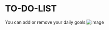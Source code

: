 # TO-DO-LIST

You can add or remove your daily goals
![image](https://github.com/rahi4194/TO-DO-LIST/assets/93918412/e8eeade2-57a8-4e6b-9a00-d040db034c11)

